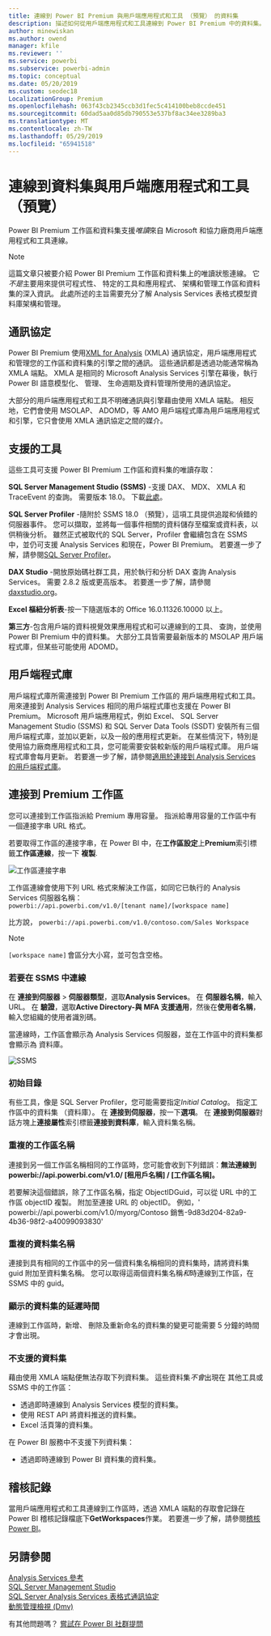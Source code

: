 ```yaml
---
title: 連線到 Power BI Premium 與用戶端應用程式和工具 （預覽） 的資料集
description: 描述如何從用戶端應用程式和工具連線到 Power BI Premium 中的資料集。
author: minewiskan
ms.author: owend
manager: kfile
ms.reviewer: ''
ms.service: powerbi
ms.subservice: powerbi-admin
ms.topic: conceptual
ms.date: 05/20/2019
ms.custom: seodec18
LocalizationGroup: Premium
ms.openlocfilehash: 063f43cb2345ccb3d1fec5c414100beb8ccde451
ms.sourcegitcommit: 60dad5aa0d85db790553e537bf8ac34ee3289ba3
ms.translationtype: MT
ms.contentlocale: zh-TW
ms.lasthandoff: 05/29/2019
ms.locfileid: "65941518"
---
```

# <a name="connect-to-datasets-with-client-applications-and-tools-preview"></a>連線到資料集與用戶端應用程式和工具 （預覽）

Power BI Premium 工作區和資料集支援*唯讀*來自 Microsoft 和協力廠商用戶端應用程式和工具連線。 

> [!NOTE]
> 這篇文章只被要介紹 Power BI Premium 工作區和資料集上的唯讀狀態連線。 它*不是*主要用來提供可程式性、 特定的工具和應用程式、 架構和管理工作區和資料集的深入資訊。 此處所述的主旨需要充分了解 Analysis Services 表格式模型資料庫架構和管理。

## <a name="protocol"></a>通訊協定

Power BI Premium 使用[XML for Analysis](https://docs.microsoft.com/bi-reference/xmla/xml-for-analysis-xmla-reference) (XMLA) 通訊協定，用戶端應用程式和管理您的工作區和資料集的引擎之間的通訊。 這些通訊都是透過功能通常稱為 XMLA 端點。 XMLA 是相同的 Microsoft Analysis Services 引擎在幕後，執行 Power BI 語意模型化、 管理、 生命週期及資料管理所使用的通訊協定。 

大部分的用戶端應用程式和工具不明確通訊與引擎藉由使用 XMLA 端點。 相反地，它們會使用 MSOLAP、 ADOMD，等 AMO 用戶端程式庫為用戶端應用程式和引擎，它只會使用 XMLA 通訊協定之間的媒介。


## <a name="supported-tools"></a>支援的工具

這些工具可支援 Power BI Premium 工作區和資料集的唯讀存取：

**SQL Server Management Studio (SSMS)** -支援 DAX、 MDX、 XMLA 和 TraceEvent 的查詢。 需要版本 18.0。 下載[此處](https://docs.microsoft.com/sql/ssms/download-sql-server-management-studio-ssms)。 

**SQL Server Profiler** -隨附於 SSMS 18.0 （預覽），這項工具提供追蹤和偵錯的伺服器事件。 您可以擷取，並將每一個事件相關的資料儲存至檔案或資料表，以供稍後分析。 雖然正式被取代的 SQL Server，Profiler 會繼續包含在 SSMS 中，並仍可支援 Analysis Services 和現在，Power BI Premium。 若要進一步了解，請參閱[SQL Server Profiler](https://docs.microsoft.com/sql/tools/sql-server-profiler/sql-server-profiler)。

**DAX Studio** -開放原始碼社群工具，用於執行和分析 DAX 查詢 Analysis Services。 需要 2.8.2 版或更高版本。 若要進一步了解，請參閱[daxstudio.org](https://daxstudio.org/)。

**Excel 樞紐分析表**-按一下隨選版本的 Office 16.0.11326.10000 以上。

**第三方**-包含用戶端的資料視覺效果應用程式和可以連線到的工具、 查詢，並使用 Power BI Premium 中的資料集。 大部分工具皆需要最新版本的 MSOLAP 用戶端程式庫，但某些可能使用 ADOMD。

## <a name="client-libraries"></a>用戶端程式庫

用戶端程式庫所需連接到 Power BI Premium 工作區的 用戶端應用程式和工具。 用來連接到 Analysis Services 相同的用戶端程式庫也支援在 Power BI Premium。 Microsoft 用戶端應用程式，例如 Excel、 SQL Server Management Studio (SSMS) 和 SQL Server Data Tools (SSDT) 安裝所有三個用戶端程式庫，並加以更新，以及一般的應用程式更新。 在某些情況下，特別是使用協力廠商應用程式和工具，您可能需要安裝較新版的用戶端程式庫。 用戶端程式庫會每月更新。 若要進一步了解，請參閱[適用於連接到 Analysis Services 的用戶端程式庫](https://docs.microsoft.com/azure/analysis-services/analysis-services-data-providers)。

## <a name="connecting-to-a-premium-workspace"></a>連接到 Premium 工作區

您可以連接到工作區指派給 Premium 專用容量。 指派給專用容量的工作區中有一個連接字串 URL 格式。 

若要取得工作區的連接字串，在 Power BI 中，在**工作區設定**上**Premium**索引標籤**工作區連線**，按一下 **複製**.

![工作區連接字串](media/service-premium-connect-tools/connect-tools-workspace-connection.png)

工作區連線會使用下列 URL 格式來解決工作區，如同它已執行的 Analysis Services 伺服器名稱：   
`powerbi://api.powerbi.com/v1.0/[tenant name]/[workspace name]` 

比方說， `powerbi://api.powerbi.com/v1.0/contoso.com/Sales Workspace`
> [!NOTE]
> `[workspace name]` 會區分大小寫，並可包含空格。 

### <a name="to-connect-in-ssms"></a>若要在 SSMS 中連線

在 **連接到伺服器** > **伺服器類型**，選取**Analysis Services**。 在 **伺服器名稱**，輸入 URL。 在 **驗證**，選取**Active Directory-與 MFA 支援通用**，然後在**使用者名稱**，輸入您組織的使用者識別碼。 

當連線時，工作區會顯示為 Analysis Services 伺服器，並在工作區中的資料集都會顯示為 資料庫。  

![SSMS](media/service-premium-connect-tools/connect-tools-ssms.png)

### <a name="initial-catalog"></a>初始目錄

有些工具，像是 SQL Server Profiler，您可能需要指定*Initial Catalog*。 指定工作區中的資料集 （資料庫）。 在 **連接到伺服器**，按一下**選項**。 在 **連接到伺服器**對話方塊上**連接屬性**索引標籤**連接到資料庫**，輸入資料集名稱。

### <a name="duplicate-workspace-name"></a>重複的工作區名稱

連接到另一個工作區名稱相同的工作區時，您可能會收到下列錯誤：**無法連線到 powerbi://api.powerbi.com/v1.0/ [租用戶名稱] / [工作區名稱]。**

若要解決這個錯誤，除了工作區名稱，指定 ObjectIDGuid，可以從 URL 中的工作區 objectID 複製。 附加至連接 URL 的 objectID。 例如，' powerbi://api.powerbi.com/v1.0/myorg/Contoso 銷售-9d83d204-82a9-4b36-98f2-a40099093830'

### <a name="duplicate-dataset-name"></a>重複的資料集名稱

連接到具有相同的工作區中的另一個資料集名稱相同的資料集時，請將資料集 guid 附加至資料集名稱。 您可以取得這兩個資料集名稱*和*時連線到工作區，在 SSMS 中的 guid。 

### <a name="delay-in-datasets-shown"></a>顯示的資料集的延遲時間

連線到工作區時，新增、 刪除及重新命名的資料集的變更可能需要 5 分鐘的時間才會出現。 

### <a name="unsupported-datasets"></a>不支援的資料集

藉由使用 XMLA 端點便無法存取下列資料集。 這些資料集*不會*出現在 其他工具或 SSMS 中的工作區： 

- 透過即時連線到 Analysis Services 模型的資料集。 
- 使用 REST API 將資料推送的資料集。
- Excel 活頁簿的資料集。 

在 Power BI 服務中不支援下列資料集：   

- 透過即時連線到 Power BI 資料集的資料集。

## <a name="audit-logs"></a>稽核記錄 

當用戶端應用程式和工具連線到工作區時，透過 XMLA 端點的存取會記錄在 Power BI 稽核記錄檔底下**GetWorkspaces**作業。 若要進一步了解，請參閱[稽核 Power BI](service-admin-auditing.md)。

## <a name="see-also"></a>另請參閱

[Analysis Services 參考](https://docs.microsoft.com/bi-reference/#pivot=home&panel=home-all)   
[SQL Server Management Studio](https://docs.microsoft.com/sql/ssms/sql-server-management-studio-ssms)   
[SQL Server Analysis Services 表格式通訊協定](https://docs.microsoft.com/openspecs/sql_server_protocols/ms-ssas-t/b98ed40e-c27a-4988-ab2d-c9c904fe13cf)   
[動態管理檢視 (Dmv)](https://docs.microsoft.com/sql/analysis-services/instances/use-dynamic-management-views-dmvs-to-monitor-analysis-services)   


有其他問題嗎？ [嘗試在 Power BI 社群提問](https://community.powerbi.com/)
